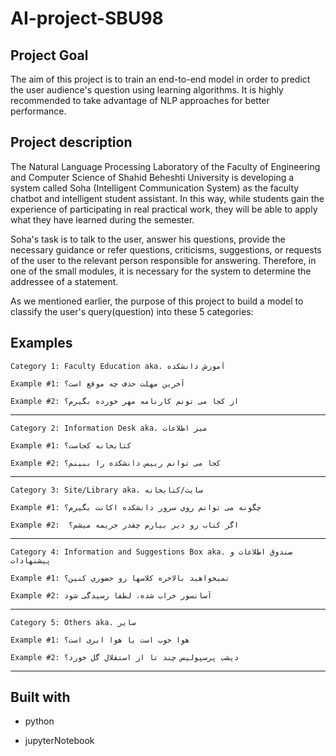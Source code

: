 # AI-project-SBU98

## Project Goal

The aim of this project is to train an end-to-end model in order to predict the user audience's question using learning algorithms. It is highly recommended to take advantage of NLP approaches for better performance.

## Project description

The Natural Language Processing Laboratory of the Faculty of Engineering and Computer Science of Shahid Beheshti University is developing a system called Soha (Intelligent Communication System) as the faculty chatbot and intelligent student assistant. In this way, while students gain the experience of participating in real practical work, they will be able to apply what they have learned during the semester.

Soha's task is to talk to the user, answer his questions, provide the necessary guidance or refer questions, criticisms, suggestions, or requests of the user to the relevant person responsible for answering. Therefore, in one of the small modules, it is necessary for the system to determine the addressee of a statement.

As we mentioned earlier, the purpose of this project to build a model to classify the user's query(question) into these 5 categories:

## Examples
```
Category 1: Faculty Education aka. آموزش دانشکده

Example #1: آخرین مهلت حذف چه موقع است؟

Example #2: از کجا می تونم کارنامه مهر خورده بگیرم؟
```
________________________________________________________________________________________
```
Category 2: Information Desk aka. میز اطلاعات

Example #1: کتابخانه کجاست؟

Example #2: کجا می توانم رییس دانشکده را ببینم؟
```
________________________________________________________________________________________
```
Category 3: Site/Library aka. سایت/کتابخانه

Example #1: چگونه می توانم روي سرور دانشکده اکانت بگیرم؟

Example #2:  اگر کتاب رو دیر بیارم چقدر جریمه میشم؟
```
________________________________________________________________________________________
```
Category 4: Information and Suggestions Box aka. صندوق اطلاعات و پیشنهادات

Example #1: نمیخواهید بالاخره کلاسها رو حضوري کنین؟

Example #2: آسانسور خراب شده، لطفا رسیدگی شود
```
________________________________________________________________________________________
```
Category 5: Others aka. سایر

Example #1: هوا خوب است یا هوا ابری است؟

Example #2: دیشب پرسپولیس چند تا از استقلال گل خورد؟
```
________________________________________________________________________________________


## Built with

* python

* jupyterNotebook
